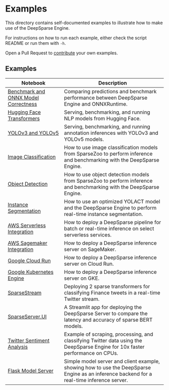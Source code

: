 <!--
Copyright (c) 2021 - present / Neuralmagic, Inc. All Rights Reserved.

Licensed under the Apache License, Version 2.0 (the "License");
you may not use this file except in compliance with the License.
You may obtain a copy of the License at

   http://www.apache.org/licenses/LICENSE-2.0

Unless required by applicable law or agreed to in writing,
software distributed under the License is distributed on an "AS IS" BASIS,
WITHOUT WARRANTIES OR CONDITIONS OF ANY KIND, either express or implied.
See the License for the specific language governing permissions and
limitations under the License.
-->

# Examples

This directory contains self-documented examples to illustrate how to make use of the DeepSparse Engine. 

For instructions on how to run each example, either check the script README or run them with `-h`.

Open a Pull Request to [contribute](https://github.com/neuralmagic/deepsparse/blob/main/CONTRIBUTING.md) your own examples.

## Examples

| Notebook     |      Description      |
|----------|-------------|
| [Benchmark and ONNX Model Correctness](https://github.com/neuralmagic/deepsparse/tree/main/examples/benchmark/)  | Comparing predictions and benchmark performance between DeepSparse Engine and ONNXRuntime.  |
| [Hugging Face Transformers](https://github.com/neuralmagic/deepsparse/tree/main/examples/huggingface-transformers/) | Serving, benchmarking, and running NLP models from Hugging Face. |
| [YOLOv3 and YOLOv5](https://github.com/neuralmagic/deepsparse/tree/main/examples/ultralytics-yolo/) | Serving, benchmarking, and running annotation inferences with YOLOv3 and YOLOv5 models. |
| [Image Classification](https://github.com/neuralmagic/deepsparse/tree/main/examples/classification/)  | How to use image classification models from SparseZoo to perform inference and benchmarking with the DeepSparse Engine.  |
| [Object Detection](https://github.com/neuralmagic/deepsparse/tree/main/examples/detection/)  | How to use object detection models from SparseZoo to perform inference and benchmarking with the DeepSparse Engine.  |
| [Instance Segmentation](https://github.com/neuralmagic/deepsparse/tree/main/examples/dbolya-yolact/)  | How to use an optimized YOLACT model and the DeepSparse Engine to perform real-time instance segmentation. |
| [AWS Serverless Integration](https://github.com/neuralmagic/deepsparse/tree/main/examples/aws-serverless/)  | How to deploy a DeepSparse pipeline for batch or real-time inference on select serverless services. |
| [AWS Sagemaker Integration](https://github.com/neuralmagic/deepsparse/tree/main/examples/aws-sagemaker/)  | How to deploy a DeepSparse inference server on SageMaker. |
| [Google Cloud Run](https://github.com/neuralmagic/deepsparse/tree/main/examples/google-cloud-run) | How to deploy a DeepSparse inference server on Cloud Run. |
| [Google Kubernetes Engine](https://github.com/neuralmagic/deepsparse/tree/main/examples/google-kubernetes-engine/) | How to deploy a DeepSparse inference server on GKE. |
| [SparseStream](https://github.com/neuralmagic/deepsparse/tree/main/examples/sparsestream/)  | Deploying 2 sparse transformers for classifying Finance tweets in a real-time Twitter stream. |
| [SparseServer.UI](https://github.com/neuralmagic/deepsparse/tree/main/examples/sparseserver-ui/)  | A Streamlit app for deploying the DeepSparse Server to compare the latency and accuracy of sparse BERT models. |
| [Twitter Sentiment Analysis](https://github.com/neuralmagic/deepsparse/tree/main/examples/twitter-nlp/)  | Example of scraping, processing, and classifying Twitter data using the DeepSparse Engine for 10x faster performance on CPUs. |
| [Flask Model Server](https://github.com/neuralmagic/deepsparse/tree/main/examples/flask/)  | Simple model server and client example, showing how to use the DeepSparse Engine as an inference backend for a real-time inference server. |


